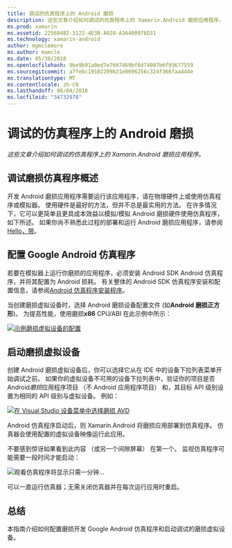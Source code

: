 ```yaml
---
title: 调试的仿真程序上的 Android 磨损
description: 这些文章介绍如何调试的仿真程序上的 Xamarin.Android 磨损应用程序。
ms.prod: xamarin
ms.assetid: 225684B2-3122-4E3B-A028-A3A400976D31
ms.technology: xamarin-android
author: mgmclemore
ms.author: mamcle
ms.date: 05/30/2018
ms.openlocfilehash: 9be9b91a0ed7e7607469bf8d74087b6f93677559
ms.sourcegitcommit: a7febc19102209b21e0696256c324f366faa444e
ms.translationtype: MT
ms.contentlocale: zh-CN
ms.lasthandoff: 06/04/2018
ms.locfileid: "34732978"
---
```

# <a name="debug-android-wear-on-an-emulator"></a>调试的仿真程序上的 Android 磨损

_这些文章介绍如何调试的仿真程序上的 Xamarin.Android 磨损应用程序。_

## <a name="debug-wear-on-emulator-overview"></a>调试磨损仿真程序概述

开发 Android 磨损应用程序需要运行该应用程序，请在物理硬件上或使用仿真程序或模拟器。 使用硬件是最好的方法，但并不总是最实用的方法。 在许多情况下，它可以更简单且更具成本效益以模拟/模拟 Android 磨损硬件使用仿真程序，如下所述。 如果你尚不熟悉此过程的部署和运行 Android 磨损应用程序，请参阅[Hello，带](~/android/wear/get-started/hello-wear.md)。

## <a name="configure-the-google-android-emulator"></a>配置 Google Android 仿真程序

若要在模拟器上运行你磨损的应用程序，必须安装 Android SDK Android 仿真程序，并将其配置为 Android 损耗。 有关整体的 Android SDK 仿真程序安装和配置信息，请参阅[Android 仿真程序安装程序](~/android/get-started/installation/android-emulator/index.md)。

当创建磨损虚拟设备时，选择 Android 磨损设备配置文件 (如**Android 磨损正方形**)。 为提高性能，使用磨损**x86** CPU/ABI 在此示例中所示：

[![示例磨损虚拟设备的配置](debug-on-emulator-images/01-wear-avd-example-sml.png)](debug-on-emulator-images/01-wear-avd-example.png#lightbox)


## <a name="launch-the-wear-virtual-device"></a>启动磨损虚拟设备 

创建 Android 磨损虚拟设备后，你可以选择它从在 IDE 中的设备下拉列表菜单开始调试之前。 如果你的虚拟设备不可用的设备下拉列表中，验证你的项目是否 Android*磨损*应用程序项目 （不 Android 应用程序项目） 和，其目标 API 级别设置为相同的 API 级别与虚拟设备。 例如：

[![在 Visual Studio 设备菜单中选择磨损 AVD](debug-on-emulator-images/vs/choose-wear-sim.png)](debug-on-emulator-images/vs/choose-wear-sim.png#lightbox)

Android 仿真程序启动后，则 Xamarin.Android 将磨损应用部署到仿真程序。 仿真器会使用配置的虚拟设备映像运行此应用。

不要感到惊讶如果看到此内容 （或另一个间隙屏幕） 在第一个。 监视仿真程序可能需要一段时间才能启动： 

![观看仿真程序将显示只需一分钟...](debug-on-emulator-images/please-wait.png)

可以一直运行仿真器；无需关闭仿真器并在每次运行应用时重启。

 
## <a name="summary"></a>总结
 
本指南介绍如何配置磨损开发 Google Android 仿真程序和启动调试的磨损虚拟设备。

